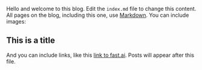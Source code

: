 Hello and welcome to this blog. Edit the `index.md` file to change this content. All pages on the blog, including this one, use [Markdown](https://guides.github.com/features/mastering-markdown/). You can include images:

## This is a title

And you can include links, like this [link to fast.ai](https://www.fast.ai). Posts will appear after this file. 
